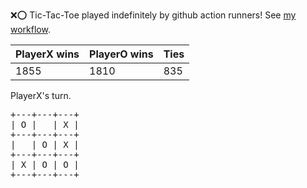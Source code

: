 :x::o: Tic-Tac-Toe played indefinitely by github action runners! See [my workflow](.github/workflows/play.yaml).

|PlayerX wins|PlayerO wins|Ties|
|-|-|-|
|1855|1810|835|

PlayerX's turn.

<pre>
+---+---+---+
| O |   | X |
+---+---+---+
|   | O | X |
+---+---+---+
| X | O | O |
+---+---+---+
</pre>